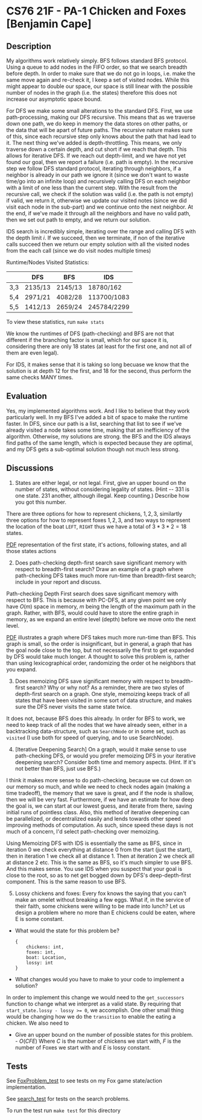 # CS76 21F - PA-1 Chicken and Foxes [Benjamin Cape]

## Description

My algorithms work relatively simply. BFS follows standard BFS protocol. Using a queue to add nodes in the FIFO order, so that we search breadth before depth. In order to make sure that we do not go in loops, i.e. make the same move again and re-check it, I keep a set of visited nodes. While this might appear to double our space, our space is still linear with the possible number of nodes in the graph (i.e. the states) therefore this does not increase our asymptotic space bound.

For DFS we make some small alterations to the standard DFS. First, we use path-processing, making our DFS recursive. This means that as we traverse down one path, we do keep in memory the data stores on other paths, or the data that will be apart of future paths. The recursive nature makes sure of this, since each recursive step only knows about the path that had lead to it. The next thing we've added is depth-throttling. This means, we only traverse down a certain depth, and cut short if we reach that depth. This allows for iterative DFS. If we reach out depth-limit, and we have not yet found our goal, then we report a failure (i.e. path is empty). In the recursive step we follow DFS standard protocol, iterating through neighbors, if a neighbor is already in our path we ignore it (since we don't want to waste time/go into an infinite loop) and recursively calling DFS on each neighbor with a limit of one less than the current step. With the result from the recursive call, we check if the solution was valid (i.e. the path is not empty) if valid, we return it, otherwise we update our visited notes (since we did visit each node in the sub-part) and we continue onto the next neighbor. At the end, if we've made it through all the neighbors and have no valid path, then we set out path to empty, and we return our solution.

IDS search is incredibly simple, iterating over the range and calling DFS with the depth limit $i$. If we succeed, then we terminate, if non of the iterative calls succeed then we return our empty solution with all the visited nodes from the each call (since we do visit nodes multiple times)

Runtime/Nodes Visited Statistics:

|     | DFS     | BFS     | IDS         |
| --- | ------- | ------- | ----------- |
| 3,3 | 2135/13 | 2145/13 | 18780/162   |
| 5,4 | 2971/21 | 4082/28 | 113700/1083 |
| 5,5 | 1412/13 | 2659/24 | 245784/2299 |

To view these statistics, run `make stats`

We know the runtimes of DFS (path-checking) and BFS are not that different if the branching factor is small, which for our space it is, considering there are only 18 states (at least for the first one, and not all of them are even legal).

For IDS, it makes sense that it is taking so long becuase we know that the solution is at depth 12 for the first, and 18 for the second, thus perform the same checks MANY times.

## Evaluation

Yes, my implemented algorithms work. And I like to believe that they work particularly well. In my BFS I've added a bit of space to make the runtime faster. In DFS, since our path is a list, searching that list to see if we've already visited a node takes some time, making that an inefficiency of the algorithm. Otherwise, my solutions are strong. the BFS and the IDS always find paths of the same length, which is expected because they are optimal, and my DFS gets a sub-optimal solution though not much less strong.

## Discussions

1. States are either legal, or not legal. First, give an upper bound on the number of states, without considering legality of states. (Hint -- 331 is one state. 231 another, although illegal. Keep counting.) Describe how you got this number.

There are three options for how to represent chickens, $1,2,3$, similartly three options for how to represent foxes $1,2,3$, and two ways to represent the location of the boat `LEFT`, `RIGHT` thus we have a total of $3 * 3 * 2 = 18$ states.

[PDF](<./PC1 Graphic.pdf>) representation of the first state, it's actions, following states, and all those states actions

2. Does path-checking depth-first search save significant memory with respect to breadth-first search? Draw an example of a graph where path-checking DFS takes much more run-time than breadth-first search; include in your report and discuss.

Path-checking Depth First search does save significant memory with respect to BFS. This is because with PC-DFS, at any given point we only have $O(m)$ space in memory, $m$ being the length of the maximum path in the graph. Rather, with BFS, would could have to store the entire graph in memory, as we expand an entire level (depth) before we move onto the next level.

[PDF](<./PC1 DISC 2.pdf>) illustrates a graph where DFS takes much more run-time than BFS. This graph is small, so the order is insignificant, but in general, a graph that has the goal node close to the top, but not necessarily the first to get expanded by DFS would take much longer. A thought to solve this problem is, rather than using lexicographical order, randomizing the order ot he neighbors that you expand.

3. Does memoizing DFS save significant memory with respect to breadth-first search? Why or why not? As a reminder, there are two styles of depth-first search on a graph. One style, memoizing keeps track of all states that have been visited in some sort of data structure, and makes sure the DFS never visits the same state twice.

It does not, because BFS does this already. In order for BFS to work, we need to keep track of all the nodes that we have already seen, either in a backtracking data-structure, such as `SearchNode` or in some set, such as `visited` (I use both for speed of querying, and to use SearchNode).

4. [Iterative Deepening Search] On a graph, would it make sense to use path-checking DFS, or would you prefer memoizing DFS in your iterative deepening search? Consider both time and memory aspects. (Hint. If it's not better than BFS, just use BFS.)

I think it makes more sense to do path-checking, because we cut down on our memory so much, and while we need to check nodes again (making a time tradeoff), the memory that we save is great, and if the node is shallow, then we will be very fast. Furthermore, if we have an estimate for how deep the goal is, we can start at our lowest guess, and iterate from there, saving initial runs of pointless class. Also, this method of iterative deepening can be parallelized, or decentralized easily and lends towards other speed improving methods of computation. As such, since speed these days is not much of a concern, I'd select path-checking over memoizing.

Using Memoizing DFS with IDS is essentially the same as BFS, since in iteration 0 we check everything at distance 0 from the start (just the start), then in iteration 1 we check all at distance 1. Then at iteration 2 we check all at distance 2 etc. This is the same as BFS, so it's much simpler to use BFS. And this makes sense. You use IDS when you suspect that your goal is close to the root, so as to net get bogged down by DFS's deep-depth-first component. This is the same reason to use BFS.

5. Lossy chickens and foxes: Every fox knows the saying that you can't make an omelet without breaking a few eggs. What if, in the service of their faith, some chickens were willing to be made into lunch? Let us design a problem where no more than E chickens could be eaten, where E is some constant.

- What would the state for this problem be?
  ```
  {
      chickens: int,
      foxes: int,
      boat: Location,
      lossy: int
  }
  ```
- What changes would you have to make to your code to implement a solution?

In order to implement this change we would need to the `get_successors` function to change what we interpret as a valid state. By requiring that `start_state.lossy - lossy >= 0`, we accomplish. One other small thing would be changing how we do the `transition` to enable the eating a chicken. We also need to

- Give an upper bound on the number of possible states for this problem. - $O(CFE)$ Where $C$ is the number of chickens we start with, $F$ is the number of Foxes we start with and $E$ is lossy constant.

## Tests

See [FoxProblem_test](./FoxProblem_test.py) to see tests on my Fox game state/action implementation.

See [search_test](./search_test.py) for tests on the search problems.

To run the test run `make test` for this directory
